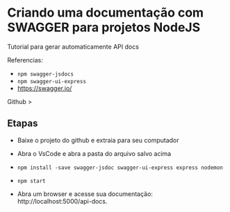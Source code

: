 # Criando uma documentação com SWAGGER para projetos NodeJS

Tutorial para gerar automaticamente API docs

Referencias: 
* `npm swagger-jsdocs`
* `npm swagger-ui-express` 
* https://swagger.io/ 

Github > 

## Etapas

* Baixe o projeto do github e extraia para seu computador
* Abra o VsCode e abra a pasta do arquivo salvo acima

* `npm install -save swagger-jsdoc swagger-ui-express express nodemon`
* `npm start`

* Abra um  browser e acesse sua documentação:  http://localhost:5000/api-docs.
